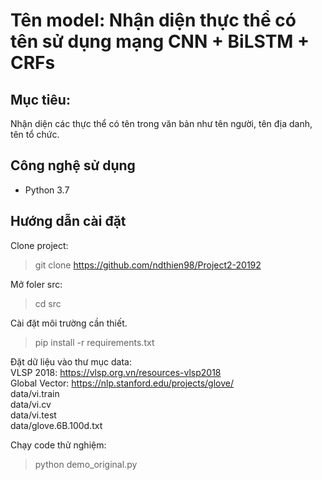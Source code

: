 # Tên model: Nhận diện thực thể có tên sử dụng mạng CNN + BiLSTM + CRFs
## Mục tiêu:
Nhận diện các thực thể có tên trong văn bản như tên người, tên địa danh, tên tổ chức.
## Công nghệ sử dụng
* Python 3.7
## Hướng dẫn cài đặt
Clone project:
>git clone https://github.com/ndthien98/Project2-20192

Mở foler src: 
> cd src

Cài đặt môi trường cần thiết.
> pip install -r requirements.txt

Đặt dữ liệu vào thư mục data:<br>
VLSP 2018: https://vlsp.org.vn/resources-vlsp2018 <br>
Global Vector: https://nlp.stanford.edu/projects/glove/
<br>
data/vi.train<br>
data/vi.cv<br>
data/vi.test<br>
data/glove.6B.100d.txt<br>


Chạy code thử nghiệm:
> python demo_original.py
